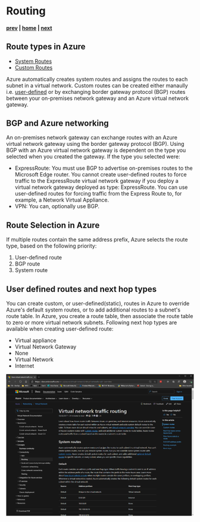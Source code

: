 # Routing

#### [prev](./connectivity.md) | [home](./welcome.md)  | [next](./topology.md)

## Route types in Azure
* [System Routes](https://docs.microsoft.com/en-us/azure/virtual-network/virtual-networks-udr-overview)
* [Custom Routes](https://docs.microsoft.com/en-us/azure/virtual-network/virtual-networks-udr-overview)

Azure automatically creates system routes and assigns the routes to each subnet in a virtual network. 
Custom routes can be created either manaully i.e. [user-defined](https://docs.microsoft.com/en-us/azure/virtual-network/virtual-networks-udr-overview#user-defined) or by exchanging border gateway protocol (BGP) routes between your on-premises network gateway and an Azure virtual network gateway.

## BGP and Azure networking
An on-premises network gateway can exchange routes with an Azure virtual network gateway using the border gateway protocol (BGP). Using BGP with an Azure virtual network gateway is dependent on the type you selected when you created the gateway. If the type you selected were:

* ExpressRoute: You must use BGP to advertise on-premises routes to the Microsoft Edge router. You cannot create user-defined routes to force traffic to the ExpressRoute virtual network gateway if you deploy a virtual network gateway deployed as type: ExpressRoute. You can use user-defined routes for forcing traffic from the Express Route to, for example, a Network Virtual Appliance.
* VPN: You can, optionally use BGP. 

## Route Selection in Azure

If multiple routes contain the same address prefix, Azure selects the route type, based on the following priority:

1. User-defined route
2. BGP route
3. System route

## User defined routes and next hop types
You can create custom, or user-defined(static), routes in Azure to override Azure's default system routes, or to add additional routes to a subnet's route table. In Azure, you create a route table, then associate the route table to zero or more virtual network subnets.
Following next hop types are available when creating user-defined route:
* Virtual appliance
* Virtual Network Gateway
* None
* Virtual Network
* Internet

![Routing Reference](/png/routing.png)
